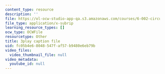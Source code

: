 ```yaml
---
content_type: resource
description: ''
file: https://ol-ocw-studio-app-qa.s3.amazonaws.com/courses/6-002-circuits-and-electronics-spring-2007/fc05b4e68048547faf57b9480e6eb79b_2SwT6JnfCq8.vtt
file_type: application/x-subrip
learning_resource_types: []
ocw_type: OCWFile
resourcetype: Other
title: 3play caption file
uid: fc05b4e6-8048-547f-af57-b9480e6eb79b
video_files:
  video_thumbnail_file: null
video_metadata:
  youtube_id: null
---
```

